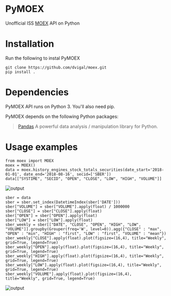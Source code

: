 # PyMOEX
Unofficial ISS [MOEX](https://iss.moex.com/iss/reference/) API on Python 
# Installation
Run the following to instal PyMOEX
```
git clone https://github.com/dvigal/moex.git
pip install .
```

# Dependencies
PyMOEX API runs on Python 3. You'll also need pip.

PyMOEX depends on the following Python packages:
> [Pandas](http://pandas.pydata.org/) A powerful data analysis / manipulation library for Python.

# Usage examples
```
from moex import MOEX
moex = MOEX()
data = moex.history_engines_stock_totals_securities(date_start='2018-01-01', date_end='2018-08-16', secid=['SBER'])
data[["SYSTIME", "SECID", "OPEN", "CLOSE", "LOW", "HIGH", "VOLUME"]]
```
![output](https://i.imgur.com/gq1tHfe.png)
```
sber = data
sber = sber.set_index(DatetimeIndex(sber['DATE']))
sber["VOLUME"] = sber["VOLUME"].apply(float) / 1000000
sber["CLOSE"] = sber["CLOSE"].apply(float)
sber["OPEN"] = sber["OPEN"].apply(float)
sber["LOW"] = sber["LOW"].apply(float)
sber_weekly = sber[["DATE", "CLOSE", "OPEN", "HIGH", "LOW", "VOLUME"]].groupby(Grouper(freq='W', level=0)).agg({"CLOSE" : "max", "OPEN" : "min", "HIGH" : "first", "LOW" : "first", "VOLUME" : "mean"})
sber_weekly["CLOSE"].apply(float).plot(figsize=(16,4), title="Weekly", grid=True, legend=True)
sber_weekly["OPEN"].apply(float).plot(figsize=(16,4), title="Weekly", grid=True, legend=True)
sber_weekly["HIGH"].apply(float).plot(figsize=(16,4), title="Weekly", grid=True, legend=True)
sber_weekly["LOW"].apply(float).plot(figsize=(16,4), title="Weekly", grid=True, legend=True)
sber_weekly["VOLUME"].apply(float).plot(figsize=(16,4), title="Weekly", grid=True, legend=True)
```
![output](https://i.imgur.com/JjyqsZh.png)
